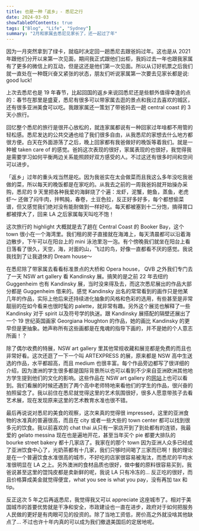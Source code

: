 ```yaml
---
title: 也是一种「返乡」- 悉尼之行
date: 2024-03-03
showTableOfContents: true
tags: ["Blog", "Life", "Sydney"]
summary: "2月和家属去悉尼见家长了，还一起过了年"
--- 
```


因为一月突然拿到了绿卡，就临时决定回一趟悉尼去跟爸妈过年。这也是从 2021 年跟他们分开以来第一次见面，期间我正式跟他们出柜，我妈过去一年也跟我家属有了更多的微信上的互动，但是这还是他们第一次见面。所以从订好机票之后我们就一直处在一种既兴奋又紧张的状态，朋友们听说家属第一次要去见家长都是说: good luck! 

上次去悉尼也是 19 年春节，比起回国的返乡来说回悉尼还是些额外值得幸逢的点的：春节在那里是盛夏，悉尼有很多可以带家属去逛的景点和我过去喜欢的城区，还有很多亚洲美食可以吃。我跟家属还一策划了带爸妈去一趟 central coast 的 3 天小旅行。

回忆整个悉尼的旅行是很开心放松的，就连家属都说有一种回家过年啥都不用管的轻松感。悉尼发达的公共交通也给了我们很多自由，从我悉尼的家想去什么地方都很方便。白天在外面游荡了之后，晚上回家都有我爸做好的晚饭等着我们。就是一种被 taken care of 的感觉。爸妈这次表现的很好，家属表现的也很好，我觉得我是需要学习如何平衡两边关系能照顾好双方感受的人。不过这还有很多时间和空间可以进步。

「返乡」过年的重头戏当然是吃。因为我爸实在太会做菜而且我这么多年没吃我爸做的菜，所以每天的晚饭都是在家吃的。从我去之前的一周我爸妈就开始操办采购，悉尼的 9 天里把各种我爱的海鲜烧了个遍：龙虾，泥蟹，鲍鱼，蒸鱼，老虎虾～ 还做了闷牛肉，拌鸭肫，春卷，土豆色拉，反正好多好多，每个都想偷菜谱，但又感觉我们绝对没有能耐做到一样好吃。每天都被塞到十二分饱，搞得胃口都被撑大了，回来 LA 之后家属每天叫吃不饱！

这次旅行的 highlight 大概就是去了趟在 Central Coast 的 Booker Bay，这个 town 很小在一个海湾里。我们租的房子直接就在海滩上，每天清晨都可以沿着海边散步，下午可以在阳台上的 mini 泳池里泡一泡。有个傍晚我们就坐在阳台上看日落看了很久，天空，海，对面的山，飞过的鸟，好像一直都看不厌的感觉。我说我找到了让我退休的 Dream house～

在悉尼除了带家属去看看标准景点的大桥和 Opera house， QVB 之外我们专门去了一天 NSW art gallery 看 Kandinsky 展。搞笑的是之前 22 年去纽约 Guggenheim 也有 Kandinsky 展，当时没来得及去，而这次悉尼展出的作品大部分都是 Guggenheim 借来的。感觉 Kandinsky 出名的常常看到的画作只是他某几年的作品，实际上他后来还持续进化抽象的风格和色彩的选用，有些甚至是非常靓丽的在如今看来也很时髦的 palette，就非常有趣。另外这个展览也解释了一些 Kandinsky 对于 spirit 以及符号学的执迷。跟 Kandinsky 展搭配的隔壁还展出了一个 19 世纪英国画家 Georgiana Houghton 的作品，她的画比 Kandinsky 的更早但是更抽象。她声称所有这些画都是在鬼魂的指导下画的，并不是她的个人意志所画！？

除了偶尔收费的特展，NSW art gallery 里其他常规收藏和展览都是免费的而且也非常好看。这次还逛了一下一个叫 ARTEXPRESS 的展，原来都是 NSW 高中生送选的作品，水平都超高，而且 medium 也很丰富。每个作品旁边都写了很详细的介绍，因为澳洲的学生很多都是国际背景所以也可以看到不少来自亚洲欧洲其他地方学生提到他们的文化的影响。这些作品在 NSW art gallery 的[网站](https://www.artgallery.nsw.gov.au/art/insideartexpress/?page=1)上也可以看到。我们看展的时候还遇到了两个高中老师特地来看他们的学生的作品，很兴奋的拍照留念了。我以前住在悉尼就觉得这里的艺术氛围很好，很多人愿意带孩子去看艺术展，现在发现原来这里的艺术教育水准也很不错。

最后再说说对悉尼的美食的观察，这次来真的觉得很 impressed，这里的亚洲食物的水准真的普遍很高，而且在 city 或者一些大些的 town center 都可以找到很多元的饮食。我以前喜欢的 chat thai 从只有一家店开到了到处都有的连锁，我最爱的 gelato messina 现在也是遍地开花，甚至当年买个 pie 都要大排队的 bourke street bakery 都十几家店了。我家在的那个 town 因为亚洲人众多已经成了亚洲饮食中心了，光奶茶都有十几家，我们只够时间喝了三家而已啊！我的理论是在一个普遍饮食水准很高的城市，不好吃的店家很容易被淘汰，而悉尼的平均水准很明显在 LA 之上。另外澳洲的食材品质也很好，做中餐的原料很容易买到，我爸说甚至这里的馄饨皮都是卖新鲜的呢，我说 LA 只有冷冻的... 反正吃的很好，而且价格算成美金就觉得便宜，what you see is what you pay，没有再加 tax 和 tip。

反正这次 5 年之后再返悉尼，我觉得我又可以 appreciate 这座城市了。相对于美国城市的首要优势就是干净和安全，市政建设也一直在进步，政府对于如何把服务人民做的更好是有肉眼可见的投资的。除了当地工资低，房价高之外就没啥其他缺点了... 不过也许十年内真的可以成为我们撤退美国后的定居地呢。
